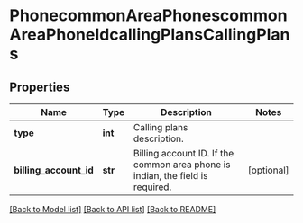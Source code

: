 # PhonecommonAreaPhonescommonAreaPhoneIdcallingPlansCallingPlans

## Properties
Name | Type | Description | Notes
------------ | ------------- | ------------- | -------------
**type** | **int** | Calling plans description. | 
**billing_account_id** | **str** | Billing account ID. If the common area phone is indian, the field is required. | [optional] 

[[Back to Model list]](../README.md#documentation-for-models) [[Back to API list]](../README.md#documentation-for-api-endpoints) [[Back to README]](../README.md)

